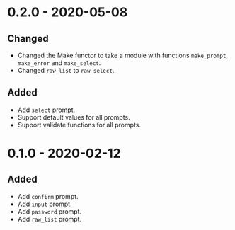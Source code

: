 # 0.2.0 - 2020-05-08

## Changed 

- Changed the Make functor to take a module with functions `make_prompt`, `make_error` and `make_select`.
- Changed `raw_list` to `raw_select`.

## Added

- Add `select` prompt.
- Support default values for all prompts.
- Support validate functions for all prompts.

# 0.1.0 - 2020-02-12

## Added

- Add `confirm` prompt.
- Add `input` prompt.
- Add `password` prompt.
- Add `raw_list` prompt.
